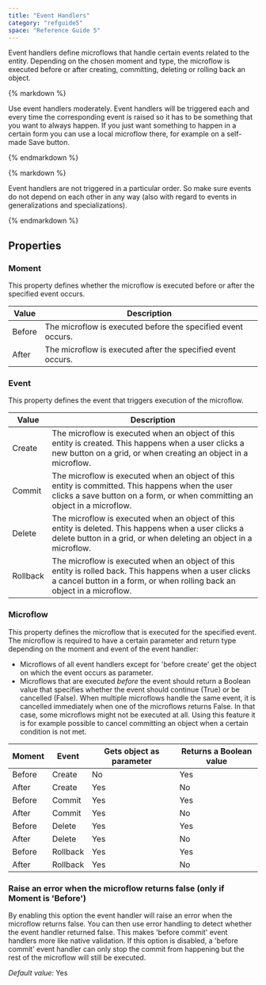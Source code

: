```yaml
---
title: "Event Handlers"
category: "refguide5"
space: "Reference Guide 5"
---
```



Event handlers define microflows that handle certain events related to the entity. Depending on the chosen moment and type, the microflow is executed before or after creating, committing, deleting or rolling back an object.



<div class="alert alert-warning">{% markdown %}

Use event handlers moderately. Event handlers will be triggered each and every time the corresponding event is raised so it has to be something that you want to always happen. If you just want something to happen in a certain form you can use a local microflow there, for example on a self-made Save button.

{% endmarkdown %}</div><div class="alert alert-warning">{% markdown %}

Event handlers are not triggered in a particular order. So make sure events do not depend on each other in any way (also with regard to events in generalizations and specializations).

{% endmarkdown %}</div>

## Properties

### Moment

This property defines whether the microflow is executed before or after the specified event occurs.

<table><thead><tr><th class="confluenceTh">Value</th><th class="confluenceTh">Description</th></tr></thead><tbody><tr><td class="confluenceTd">Before</td><td class="confluenceTd">The microflow is executed before the specified event occurs.</td></tr><tr><td class="confluenceTd">After</td><td class="confluenceTd">The microflow is executed after the specified event occurs.</td></tr></tbody></table>

### Event

This property defines the event that triggers execution of the microflow.

<table><thead><tr><th class="confluenceTh">Value</th><th class="confluenceTh">Description</th></tr></thead><tbody><tr><td class="confluenceTd">Create</td><td class="confluenceTd">The microflow is executed when an object of this entity is created. This happens when a user clicks a new button on a grid, or when creating an object in a microflow.</td></tr><tr><td class="confluenceTd">Commit</td><td class="confluenceTd">The microflow is executed when an object of this entity is committed. This happens when the user clicks a save button on a form, or when committing an object in a microflow.</td></tr><tr><td class="confluenceTd">Delete</td><td class="confluenceTd">The microflow is executed when an object of this entity is deleted. This happens when a user clicks a delete button in a grid, or when deleting an object in a microflow.</td></tr><tr><td class="confluenceTd">Rollback</td><td class="confluenceTd">The microflow is executed when an object of this entity is rolled back. This happens when a user clicks a cancel button in a form, or when rolling back an object in a microflow.</td></tr></tbody></table>

### Microflow

This property defines the microflow that is executed for the specified event. The microflow is required to have a certain parameter and return type depending on the moment and event of the event handler:

*   Microflows of all event handlers except for 'before create' get the object on which the event occurs as parameter.
*   Microflows that are executed _before_ the event should return a Boolean value that specifies whether the event should continue (True) or be cancelled (False). When multiple microflows handle the same event, it is cancelled immediately when one of the microflows returns False. In that case, some microflows might not be executed at all. Using this feature it is for example possible to cancel committing an object when a certain condition is not met.

<table><thead><tr><th class="confluenceTh">Moment</th><th class="confluenceTh">Event</th><th class="confluenceTh">Gets object as parameter</th><th class="confluenceTh">Returns a Boolean value</th></tr></thead><tbody><tr><td class="confluenceTd">Before</td><td class="confluenceTd">Create</td><td class="confluenceTd">No</td><td class="confluenceTd">Yes</td></tr><tr><td class="confluenceTd">After</td><td class="confluenceTd">Create</td><td class="confluenceTd">Yes</td><td class="confluenceTd">No</td></tr><tr><td class="confluenceTd">Before</td><td class="confluenceTd">Commit</td><td class="confluenceTd">Yes</td><td class="confluenceTd">Yes</td></tr><tr><td class="confluenceTd">After</td><td class="confluenceTd">Commit</td><td class="confluenceTd">Yes</td><td class="confluenceTd">No</td></tr><tr><td class="confluenceTd">Before</td><td class="confluenceTd">Delete</td><td class="confluenceTd">Yes</td><td class="confluenceTd">Yes</td></tr><tr><td class="confluenceTd">After</td><td class="confluenceTd">Delete</td><td class="confluenceTd">Yes</td><td class="confluenceTd">No</td></tr><tr><td class="confluenceTd">Before</td><td class="confluenceTd">Rollback</td><td class="confluenceTd">Yes</td><td class="confluenceTd">Yes</td></tr><tr><td class="confluenceTd">After</td><td class="confluenceTd">Rollback</td><td class="confluenceTd">Yes</td><td class="confluenceTd">No</td></tr></tbody></table>

### Raise an error when the microflow returns false (only if Moment is 'Before')

By enabling this option the event handler will raise an error when the microflow returns false. You can then use error handling to detect whether the event handler returned false. This makes 'before commit' event handlers more like native validation. If this option is disabled, a 'before commit' event handler can only stop the commit from happening but the rest of the microflow will still be executed.

_Default value:_ Yes